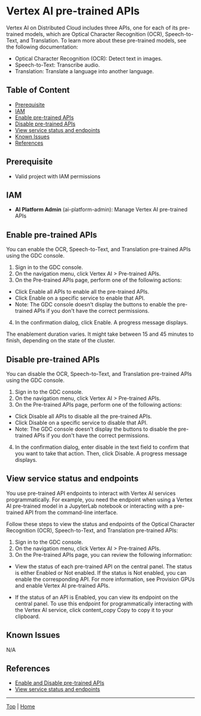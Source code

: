 # Vertex AI pre-trained APIs

Vertex AI on Distributed Cloud includes three APIs, one for each of its pre-trained models, which are Optical Character Recognition (OCR), Speech-to-Text, and Translation. To learn more about these pre-trained models, see the following documentation:

- Optical Character Recognition (OCR): Detect text in images.
- Speech-to-Text: Transcribe audio.
- Translation: Translate a language into another language.

## Table of Content
- [Prerequisite](#prerequisite)
- [IAM](#iam)
- [Enable pre-trained APIs](#enable-pre-trained-apis)
- [Disable pre-trained APIs](#disable-pre-trained-apis)
- [View service status and endpoints](#view-service-status-and-endpoints)
- [Known Issues](#known-issues)
- [References](#references)

## Prerequisite
- Valid project with IAM permissions

## IAM
- **AI Platform Admin** (ai-platform-admin): Manage Vertex AI pre-trained APIs

## Enable pre-trained APIs
You can enable the OCR, Speech-to-Text, and Translation pre-trained APIs using the GDC console.

1. Sign in to the GDC console.
2. On the navigation menu, click Vertex AI > Pre-trained APIs.
3. On the Pre-trained APIs page, perform one of the following actions:

- Click Enable all APIs to enable all the pre-trained APIs.
- Click Enable on a specific service to enable that API.
- Note: The GDC console doesn't display the buttons to enable the pre-trained APIs if you don't have the correct permissions.
4. In the confirmation dialog, click Enable. A progress message displays.

The enablement duration varies. It might take between 15 and 45 minutes to finish, depending on the state of the cluster.

## Disable pre-trained APIs
You can disable the OCR, Speech-to-Text, and Translation pre-trained APIs using the GDC console.

1. Sign in to the GDC console.
2. On the navigation menu, click Vertex AI > Pre-trained APIs.
3. On the Pre-trained APIs page, perform one of the following actions:

- Click Disable all APIs to disable all the pre-trained APIs.
- Click Disable on a specific service to disable that API.
- Note: The GDC console doesn't display the buttons to disable the pre-trained APIs if you don't have the correct permissions.
4. In the confirmation dialog, enter disable in the text field to confirm that you want to take that action. Then, click Disable. A progress message displays.

## View service status and endpoints 
You use pre-trained API endpoints to interact with Vertex AI services programmatically. For example, you need the endpoint when using a Vertex AI pre-trained model in a JupyterLab notebook or interacting with a pre-trained API from the command-line interface.

Follow these steps to view the status and endpoints of the Optical Character Recognition (OCR), Speech-to-Text, and Translation pre-trained APIs:

1. Sign in to the GDC console.
2. On the navigation menu, click Vertex AI > Pre-trained APIs.
3. On the Pre-trained APIs page, you can review the following information:

- View the status of each pre-trained API on the central panel. The status is either Enabled or Not enabled. If the status is Not enabled, you can enable the corresponding API. For more information, see Provision GPUs and enable Vertex AI pre-trained APIs.

- If the status of an API is Enabled, you can view its endpoint on the central panel. To use this endpoint for programmatically interacting with the Vertex AI service, click content_copy Copy to copy it to your clipboard.



## Known Issues
N/A

## References
- [Enable and Disable pre-trained APIs](https://cloud.google.com/distributed-cloud/hosted/docs/latest/gdch/application/ao-user/vertex-ai-enable-pre-trained-apis#before-you-enable-apis)
- [View service status and endpoints](https://cloud.google.com/distributed-cloud/hosted/docs/latest/gdch/application/ao-user/vertex-ai-api-status)

---
[Top](#) | [Home](/README.md)

